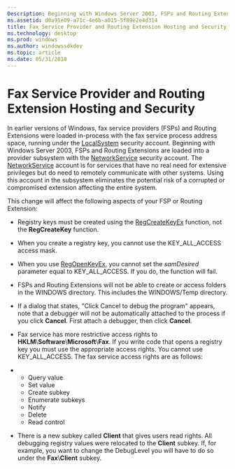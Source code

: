 ```yaml
---
Description: Beginning with Windows Server 2003, FSPs and Routing Extensions are loaded into a provider subsystem with the NetworkService security account.
ms.assetid: d0a91e09-a71c-4e6b-a015-5f89e2e4d314
title: Fax Service Provider and Routing Extension Hosting and Security
ms.technology: desktop
ms.prod: windows
ms.author: windowssdkdev
ms.topic: article
ms.date: 05/31/2018
---
```


# Fax Service Provider and Routing Extension Hosting and Security

In earlier versions of Windows, fax service providers (FSPs) and Routing Extensions were loaded in-process with the fax service process address space, running under the [LocalSystem](http://msdn.microsoft.com/library/en-us/dllproc/base/localsystem_account.asp) security account. Beginning with Windows Server 2003, FSPs and Routing Extensions are loaded into a provider subsystem with the [NetworkService](http://msdn.microsoft.com/library/en-us/dllproc/base/networkservice_account.asp) security account. The [NetworkService](http://msdn.microsoft.com/library/en-us/dllproc/base/networkservice_account.asp) account is for services that have no real need for extensive privileges but do need to remotely communicate with other systems. Using this account in the subsystem eliminates the potential risk of a corrupted or compromised extension affecting the entire system.

This change will affect the following aspects of your FSP or Routing Extension:

-   Registry keys must be created using the [RegCreateKeyEx](http://msdn.microsoft.com/library/en-us/sysinfo/base/regcreatekeyex.asp) function, not the **RegCreateKey** function.

-   When you create a registry key, you cannot use the KEY\_ALL\_ACCESS access mask.

-   When you use [RegOpenKeyEx](http://msdn.microsoft.com/library/en-us/sysinfo/base/regopenkeyex.asp), you cannot set the *samDesired* parameter equal to KEY\_ALL\_ACCESS. If you do, the function will fail.

-   FSPs and Routing Extensions will not be able to create or access folders in the WINDOWS directory. This includes the WINDOWS/Temp directory.

-   If a dialog that states, "Click Cancel to debug the program" appears, note that a debugger will not be automatically attached to the process if you click **Cancel**. First attach a debugger, then click **Cancel**.

-   Fax service has more restrictive access rights to **HKLM**\\**Software**\\**Microsoft**\\**Fax**. If you write code that opens a registry key you must use the appropriate access rights. You cannot use KEY\_ALL\_ACCESS. The fax service access rights are as follows:

-   -   Query value
    -   Set value
    -   Create subkey
    -   Enumerate subkeys
    -   Notify
    -   Delete
    -   Read control

-   There is a new subkey called **Client** that gives users read rights. All debugging registry values were relocated to the **Client** subkey. If, for example, you want to change the DebugLevel you will have to do so under the **Fax**\\**Client** subkey.

 

 



